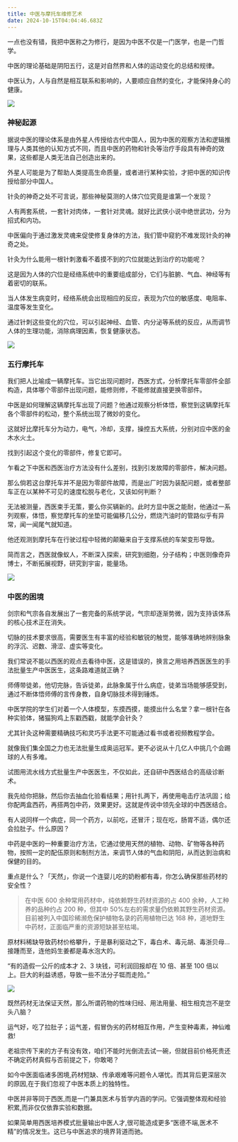 ```yaml
---
title: 中医与摩托车维修艺术
date: 2024-10-15T04:04:46.683Z
---
```


一点也没有错，我把中医称之为修行，是因为中医不仅是一门医学，也是一门哲学。

中医的理论基础是阴阳五行，这是对自然界和人体的运动变化的总结和规律。

中医认为，人与自然是相互联系和影响的，人要顺应自然的变化，才能保持身心的健康。

![](https://img-1259210397.cos.ap-guangzhou.myqcloud.com/artwork_upscayl_4x_realesrgan-x4plus.png)

### 神秘起源

据说中医的理论体系是由外星人传授给古代中国人，因为中医的观察方法和逻辑推理与人类其他的认知方式不同，而且中医的药物和针灸等治疗手段具有神奇的效果，这些都是人类无法自己创造出来的。

外星人可能是为了帮助人类提高生命质量，或者进行某种实验，才把中医的知识传授给部分中国人。

针灸的神奇之处不可言说，那些神秘莫测的人体穴位究竟是谁第一个发现？

人有两套系统，一套针对肉体，一套针对灵魂。就好比武侠小说中绝世武功，分为招式和内功。

中医偏向于通过激发灵魂来促使修复身体的方法，我们管中窥豹不难发现针灸的神奇之处。

针灸为什么能用一根针刺激看不着摸不到的穴位就能达到治疗的功能呢？

这是因为人体的穴位是经络系统中的重要组成部分，它们与脏腑、气血、神经等有着密切的联系。

当人体发生病变时，经络系统会出现相应的反应，表现为穴位的敏感度、电阻率、温度等发生变化。

通过针刺这些变化的穴位，可以引起神经、血管、内分泌等系统的反应，从而调节人体的生理功能，消除病理因素，恢复健康状态。

![](https://img-1259210397.cos.ap-guangzhou.myqcloud.com/artwork%20(1)_upscayl_2x_realesrgan-x4plus_%E7%9C%8B%E5%9B%BE%E7%8E%8B.jpg)
### 五行摩托车

我们把人比喻成一辆摩托车。当它出现问题时，西医方式，分析摩托车零部件全部构造，具体哪个零部件出现问题，能修则修，不能修就直接更换零部件。

中医是如何理解这辆摩托车出现了问题？他通过观察分析体悟，察觉到这辆摩托车各个零部件的松动，整个系统出现了微妙的变化。

这就好比摩托车分为动力，电气，冷却，支撑，操控五大系统，分别对应中医的金木水火土。

找到引起这个变化的零部件，修复它即可。

乍看之下中医和西医治疗方法没有什么差别，找到引发故障的零部件，解决问题。

那么倘若这台摩托车并不是因为零部件故障，而是出厂时因为装配问题，或者整部车正在以某种不可见的速度松脱与老化，又该如何判断？

无法被测量，西医束手无策，要么你买辆新的。此时方显中医之能耐，他通过一系列观察，体悟，察觉摩托车的坐垫可能偏移几公分，燃烧汽油时的管路似乎有异常，闻一闻尾气就知道。

他还观测到摩托车在行驶过程中轻微的颠簸来自于支撑系统的车架变形导致。

简而言之，西医就像蚁人，不断深入探索，研究到细胞，分子结构；中医则像奇异博士，不断拓展视野，研究到宇宙，能量场。

![](https://img-1259210397.cos.ap-guangzhou.myqcloud.com/Leonardo_Diffusion_XL_A_motorcycle_with_the_five_elements_of_w_0_upscayl_2x_realesrgan-x4plus.jpg)

### 中医的困境

剑宗和气宗各自发展出了一套完备的系统学说，气宗却逐渐势微，因为支持该体系的核心技术正在消失。

切脉的技术要求很高，需要医生有丰富的经验和敏锐的触觉，能够准确地辨别脉象的浮沉、迟数、滑涩、虚实等变化。

我们常说不能以西医的观点去看待中医，这是错误的，换言之用培养西医医生的手法批量生产中医医生，这条路难道就正确？

师傅带徒弟，他切完脉，告诉徒弟，此脉象属于什么病症，徒弟当场能够感受到，通过不断体悟师傅的言传身教，自身切脉技术得到锤炼。

中医学院的学生们对着一个人体模型，东摸西摸，能摸出什么名堂？拿一根针在各种实验体，猪猫狗鸡上东戳西戳，就能学会针灸？

尤其针灸这种需要精确技巧和灵巧手法更不可能通过看书或者视频教程学会。

就像我们集全国之力也无法批量生成奥运冠军。更不必说从十几亿人中挑几个会踢球的人有多难。

试图用流水线方式批量生产中医医生，不仅如此，还自研中西医结合的高级诊断术。

我先给你把脉，然后你去抽血化验看结果；用针扎两下，再使用电击疗法巩固；给你配两盒西药，再搭两包中药，效果更好。这就是传说中领先全球的中西医结合。

有人说同样一个病症，同一个药方，以前吃，还冒汗；现在吃，肠胃不适，偶尔还会拉肚子。什么原因？

中药是中医的一种重要治疗方法，它通过使用天然的植物、动物、矿物等各种药物，按照一定的配伍原则和制剂方法，来调节人体的气血和阴阳，从而达到治病和保健的目的。

重点是什么？「天然」，你说一个连婴儿吃的奶粉都有毒，你怎么确保那些药材的安全性？

>在中医 600 余种常用药材中，纯依赖野生药材资源的占 400 余种，人工种养的品种约占 200 种，但其中 50%左右的需求量仍依赖其野生药材资源。目前被列入中国珍稀濒危保护植物名录的药用植物已达 168 种，道地野生中药材，正面临严重的资源短缺甚至枯竭。

原材料稀缺导致药材价格攀升，于是暴利驱动之下，毒白术、毒元胡、毒浙贝母…接踵而至，连他妈生姜都是毒水泡大的。

“有的造假一公斤的成本才 2、3 块钱，可利润回报却在 10 倍、甚至 100 倍以上。巨大的利益诱惑，导致一些不法分子铤而走险。”

![](https://img-1259210397.cos.ap-guangzhou.myqcloud.com/9c5c0118398a408898edb0432a146552_upscayl_2x_realesrgan-x4plus.jpg)

既然药材无法保证天然，那么所谓药物的性味归经、用法用量、相生相克岂不是空头八脑？

运气好，吃了拉肚子；运气差，假冒伪劣的药材相互作用，产生变种毒素，神仙难救!

老祖宗传下来的方子有没有效，咱们不能时光倒流去试一碗，但就目前价格死贵还不确定药材真假与否前提之下，你敢喝？

如今中医面临诸多困境,药材短缺、传承艰难等问题令人堪忧。而其背后更深层次的原因,在于我们忽视了中医本质上的独特性。

中医并非等同于西医,而是一门兼具医术与哲学内涵的学问。它强调整体观和经验积累,而非仅仅依靠实验和数据。

如果简单用西医培养模式批量输出中医人才,很可能造成更多“医德不端,医术不精”的情况发生。这已与中医追求的境界背道而驰。